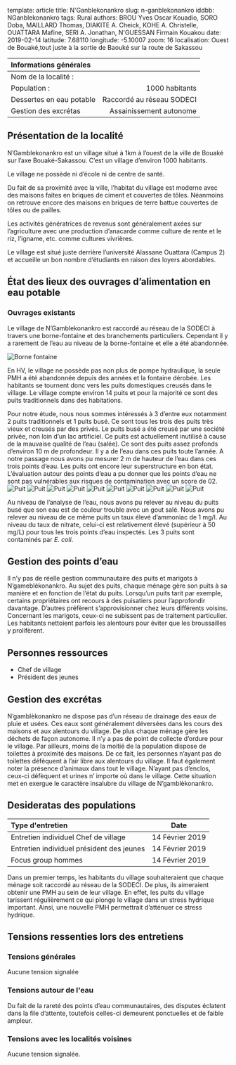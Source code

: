 template: article
title:  N'Ganblekonankro
slug: n-ganblekonankro
iddbb:  NGanblekonankro
tags: Rural
authors: BROU Yves Oscar Kouadio, SORO Doba, MAILLARD Thomas, DIAKITE A. Cheick, KOHE A. Christelle, OUATTARA Mafine, SERI A. Jonathan, N'GUESSAN Firmain Kouakou
date: 2019-02-14
latitude:  7.68110
longitude: -5.10007 
zoom: 16
localisation: Ouest de Bouaké,tout juste à la sortie de Baouké sur la route de Sakassou



|Informations générales||
|:--|--:|
| Nom de la localité : | | 
| Population : | 1000 habitants | 
| Dessertes en eau potable | Raccordé au réseau SODECI | 
| Gestion des excrétas | Assainissement autonome |


## Présentation de la localité
N’Gamblekonankro est un village situé à 1km à l’ouest de  la ville de Bouaké sur l’axe Bouaké-Sakassou. C’est un village d’environ 1000 habitants. 


Le village ne possède ni d’école ni de centre de santé. 


Du fait de sa proximité avec la ville, l’habitat du village est moderne avec des maisons faites en briques de ciment et couvertes de tôles. Néanmoins on retrouve encore des maisons en briques de terre battue couvertes de tôles ou de pailles. 


Les activités génératrices de revenus sont généralement axées sur l’agriculture avec une production d’anacarde comme culture de rente et le riz, l’igname, etc. comme cultures vivrières. 


Le village est situé juste derrière l’université Alassane Ouattara (Campus 2) et accueille un bon nombre d’étudiants en raison des loyers abordables.



## État des lieux des ouvrages d’alimentation en eau potable

### Ouvrages existants
Le village de N’Gamblekonankro  est raccordé au réseau de la SODECI à travers une borne-fontaine et des branchements particuliers. Cependant il y a rarement de l’eau au niveau de la borne-fontaine et elle a été abandonnée.

![Borne fontaine](images/ngablekonankro11.jpg "Borne fontaine")





En HV, le village ne possède pas non plus de pompe hydraulique, la seule PMH a été abandonnée depuis des années et la fontaine dérobée. Les habitants se tournent donc vers les puits domestiques creusés dans le village. Le village compte environ 14 puits et pour la majorité ce sont des puits traditionnels dans des habitations. 


Pour notre étude, nous nous sommes intéressés à 3 d’entre eux notamment 2 puits traditionnels et 1 puits busé.
Ce sont tous les trois des puits très vieux et creusés par des privés. Le puits busé a été creusé par une société privée, non loin d’un lac artificiel. Ce puits est actuellement inutilisé à cause de la mauvaise qualité de l’eau (salée).
Ce sont des puits assez profonds d’environ  10 m de profondeur. Il y a de l’eau dans ces puits toute l’année. A notre passage nous avons pu mesurer 2 m de hauteur de l’eau dans ces trois points d’eau. Les puits ont encore leur superstructure en bon état. L’évaluation autour des points d’eau a pu donner que les points d’eau ne sont pas vulnérables aux risques de contamination avec un score de 02. ![Puit](images/ngablekonankro1.jpg "Puit")
![Puit](images/ngablekonankro2.jpg "Puit")
![Puit](images/ngablekonankro3.jpg "Puit")
![Puit](images/ngablekonankro4.jpg "Puit")
![Puit](images/ngablekonankro5.jpg "Puit")
![Puit](images/ngablekonankro6.jpg "Puit")
![Puit](images/ngablekonankro7.jpg "Puit")
![Puit](images/ngablekonankro8.jpg "Puit")
![Puit](images/ngablekonankro9.jpg "Puit")
![Puit](images/ngablekonankro10.jpg "Puit")


Au niveau de l’analyse de l’eau, nous avons pu relever au niveau du puits busé que son eau est de couleur trouble avec un gout salé. Nous avons pu relever au niveau de ce même puits un taux élevé d’ammoniac de 1 mg/l. Au niveau du taux de nitrate, celui-ci est relativement élevé (supérieur à 50 mg/L) pour tous les trois points d’eau inspectés. Les 3 puits sont contaminés par *E. coli*.



## Gestion des points d’eau
Il n’y pas de réelle gestion communautaire des puits et marigots à N’gameblèkonankro. Au sujet des puits, chaque ménage gère son puits à sa manière et en fonction de l’état du puits. Lorsqu’un puits tarit par exemple, certains propriétaires ont recours à des puisatiers pour l’approfondir davantage. D’autres préfèrent s’approvisionner chez leurs différents voisins. Concernant les marigots, ceux-ci ne subissent pas de traitement particulier. Les habitants nettoient parfois les alentours pour éviter que les broussailles y prolifèrent.

## Personnes ressources

* Chef de village              
* Président des jeunes

## Gestion des excrétas

N’gamblèkonankro ne dispose pas d’un réseau de drainage des eaux de pluie et usées. Ces eaux sont généralement déversées dans les cours des maisons et aux alentours du village. De plus chaque ménage gère les déchets de façon autonome. Il n’y a pas de point de collecte d’ordure pour le village. Par ailleurs, moins de la moitié de la population dispose de toilettes à proximité des maisons. De ce fait, les personnes n’ayant pas de toilettes défèquent à l’air libre aux alentours du village. Il faut également noter la présence d’animaux dans tout le village. N’ayant pas d’enclos, ceux-ci défèquent et urines n’ importe où dans le village. Cette situation met en exergue le caractère insalubre du village de N’gamblèkonankro.

## Desideratas des populations
| Type d'entretien | Date | 
| :-- | :--: | 
| Entretien individuel Chef de village |14 Février 2019| 
| Entretien individuel président des jeunes | 14 Février 2019| 
| Focus group hommes | 14 Février 2019| 

Dans un premier temps, les habitants du village souhaiteraient que chaque ménage soit raccordé au réseau de la SODECI. De plus, ils aimeraient obtenir une PMH au sein de leur village. En effet, les puits du village tarissent régulièrement ce qui plonge le village dans un stress hydrique important. Ainsi, une nouvelle PMH permettrait d’atténuer ce stress hydrique.

## Tensions ressenties lors des entretiens

### Tensions générales
Aucune tension signalée

### Tensions autour de l'eau
Du fait de la rareté des points d’eau communautaires, des disputes éclatent dans la file d’attente, toutefois celles-ci demeurent ponctuelles et de faible ampleur.

### Tensions avec les localités voisines
Aucune tension signalée.

